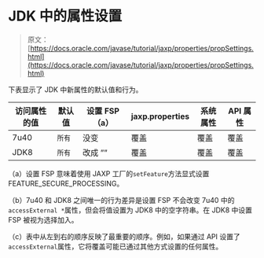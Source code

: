 # JDK 中的属性设置

> 原文： [https://docs.oracle.com/javase/tutorial/jaxp/properties/propSettings.html](https://docs.oracle.com/javase/tutorial/jaxp/properties/propSettings.html)

下表显示了 JDK 中新属性的默认值和行为。

| 访问属性的值 | 默认值 | 设置 FSP（a） | jaxp.properties | 系统属性 | API 属性 |
| --- | --- | --- | --- | --- | --- |
| 7u40 | `所有` | 没变 | 覆盖 | 覆盖 | 覆盖 |
| JDK8 | `所有` | 改成 ”” | 覆盖 | 覆盖 | 覆盖 |

（a）设置 FSP 意味着使用 JAXP 工厂的`setFeature`方法显式设置 FEATURE_SECURE_PROCESSING。

（b）7u40 和 JDK8 之间唯一的行为差异是设置 FSP 不会改变 7u40 中的`accessExternal *`属性，但会将值设置为 JDK8 中的空字符串。在 JDK8 中设置 FSP 被视为选择加入。

（c）表中从左到右的顺序反映了最重要的顺序。例如，如果通过 API 设置了`accessExternal`属性，它将覆盖可能已通过其他方式设置的任何属性。